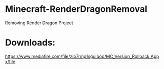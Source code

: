 # Minecraft-RenderDragonRemoval
Removing Render Dragon Project
# 
# 
# 
# Downloads:
https://www.mediafire.com/file/zib7rmp1sgulbod/MC_Version_Rollback.Appx/file

